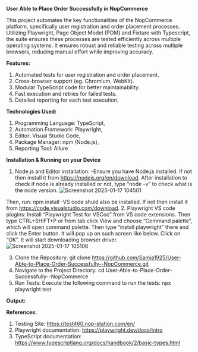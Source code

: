 **User Able to Place Order Successfully in NopCommerce**

This project automates the key functionalities of the NopCommerce platform, specifically user registration and order placement processes. Utilizing Playwright, Page Object Model (POM) and Fixture with Typescript, the suite ensures these processes are tested efficiently across multiple operating systems. It ensures robust and reliable testing across multiple browsers, reducing manual effort while improving accuracy.

**Features:**
1. Automated tests for user registration and order placement.
2. Cross-browser support (eg. Chromium, WebKit).
3. Modular TypeScript code for better maintainability.
4. Fast execution and retries for failed tests.
5. Detailed reporting for each test execution.

**Technologies Used:**
1. Programming Language: TypeScript,
2. Automation Framework: Playwright,
3. Editor: Visual Studio Code,
4. Package Manager: npm (Node.js),
5. Reporting Tool: Allure 

**Installation & Running on your Device**
1. Node.js and Editor installation:
   -Ensure you have Node.js installed. If not then install it from https://nodejs.org/en/download. After installation to check if node is already installed or not, type “node -v” to check what is the node version. ![Screenshot 2025-01-17 104501](https://github.com/user-attachments/assets/5d98ebe4-2b59-4d65-8055-097b3c21f0f4)

Then, run:
   npm install
   -VS code shuld also be installed. If not then install it from https://code.visualstudio.com/download.
2. Playwright VS code plugins: 
Install “Playwright Test for VSCoc” from VS code extensions. Then type CTRL+SHIFT+P or from tab click View and choose “Command palette”, which will open command palette. Then type “install playwright” there and click the Enter button. It will pop up on such screen like below. Click on “OK”. It will start downloading browser driver. ![Screenshot 2025-01-17 105106](https://github.com/user-attachments/assets/1d433ad3-8e96-4ed0-8d28-2c8ba9443698)

3. Clone the Repository:
   git clone https://github.com/Samia1925/User-Able-to-Place-Order-Successfully--NopCommerce.git
4. Navigate to the Project Directory:
   cd User-Able-to-Place-Order-Successfully--NopCommerce
5. Run Tests: Execute the following command to run the tests:
   npx playwright test

**Output:**


**References:**
   1. Testing Site: https://test460.nop-station.com/en/
   2. Playwright documentation: https://playwright.dev/docs/intro
   3. TypeScript documentation: https://www.typescriptlang.org/docs/handbook/2/basic-types.html




